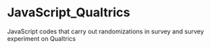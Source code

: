 # JavaScript_Qualtrics
JavaScript codes that carry out randomizations in survey and survey experiment on Qualtrics
